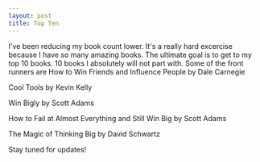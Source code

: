 ```yaml
---
layout: post
title: Top Ten
---
```

I've been reducing my book count lower.  It's a really hard excercise because I have so many amazing books.
The ultimate goal is to get to my top 10 books.  10 books I absolutely will not part with.  Some of the front runners are
How to Win Friends and Influence People by Dale Carnegie

Cool Tools by Kevin Kelly

Win Bigly by Scott Adams

How to Fail at Almost Everything and Still Win Big by Scott Adams

The Magic of Thinking Big by David Schwartz

Stay tuned for updates!

